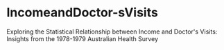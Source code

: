 # IncomeandDoctor-sVisits
Exploring the Statistical Relationship between Income and Doctor's Visits: Insights from the 1978-1979 Australian Health Survey

